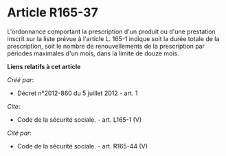 # Article R165-37

L'ordonnance comportant la prescription d'un produit ou d'une prestation inscrit sur la liste prévue à l'article L. 165-1
indique soit la durée totale de la prescription, soit le nombre de renouvellements de la prescription par périodes maximales
d'un mois, dans la limite de douze mois.

**Liens relatifs à cet article**

_Créé par_:

  - Décret n°2012-860 du 5 juillet 2012 - art. 1

_Cite_:

  - Code de la sécurité sociale. - art. L165-1 (V)

_Cité par_:

  - Code de la sécurité sociale. - art. R165-44 (V)
